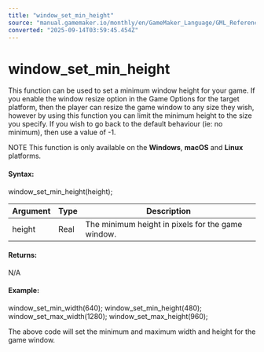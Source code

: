 ```yaml
---
title: "window_set_min_height"
source: "manual.gamemaker.io/monthly/en/GameMaker_Language/GML_Reference/Cameras_And_Display/The_Game_Window/window_set_min_height.htm"
converted: "2025-09-14T03:59:45.454Z"
---
```


# window\_set\_min\_height

This function can be used to set a minimum window height for your game. If you enable the window resize option in the Game Options for the target platform, then the player can resize the game window to any size they wish, however by using this function you can limit the minimum height to the size you specify. If you wish to go back to the default behaviour (ie: no minimum), then use a value of -1.

NOTE This function is only available on the **Windows**, **macOS** and **Linux** platforms.

#### Syntax:

window\_set\_min\_height(height);

| Argument | Type | Description |
| --- | --- | --- |
| height | Real | The minimum height in pixels for the game window. |

#### Returns:

N/A

#### Example:

window\_set\_min\_width(640);
window\_set\_min\_height(480);
window\_set\_max\_width(1280);
window\_set\_max\_height(960);

The above code will set the minimum and maximum width and height for the game window.